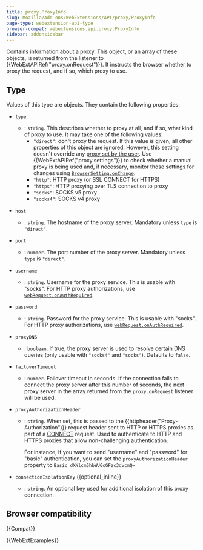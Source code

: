 ```yaml
---
title: proxy.ProxyInfo
slug: Mozilla/Add-ons/WebExtensions/API/proxy/ProxyInfo
page-type: webextension-api-type
browser-compat: webextensions.api.proxy.ProxyInfo
sidebar: addonsidebar
---
```


Contains information about a proxy. This object, or an array of these objects, is returned from the listener to {{WebExtAPIRef("proxy.onRequest")}}. It instructs the browser whether to proxy the request, and if so, which proxy to use.

## Type

Values of this type are objects. They contain the following properties:

- `type`
  - : `string`. This describes whether to proxy at all, and if so, what kind of proxy to use. It may take one of the following values:
    - `"direct"`: don't proxy the request. If this value is given, all other properties of this object are ignored. However, this setting doesn't override any [proxy set by the user](https://support.mozilla.org/en-US/kb/connection-settings-firefox). Use {{WebExtAPIRef("proxy.settings")}} to check whether a manual proxy is being used and, if necessary, monitor those settings for changes using [`BrowserSetting.onChange`](/en-US/docs/Mozilla/Add-ons/WebExtensions/API/types/BrowserSetting/onChange).
    - `"http"`: HTTP proxy (or SSL CONNECT for HTTPS)
    - `"https"`: HTTP proxying over TLS connection to proxy
    - `"socks"`: SOCKS v5 proxy
    - `"socks4"`: SOCKS v4 proxy

- `host`
  - : `string`. The hostname of the proxy server. Mandatory unless `type` is `"direct"`.
- `port`
  - : `number`. The port number of the proxy server. Mandatory unless `type` is `"direct"`.
- `username`
  - : `string`. Username for the proxy service. This is usable with "socks". For HTTP proxy authorizations, use [`webRequest.onAuthRequired`](/en-US/docs/Mozilla/Add-ons/WebExtensions/API/webRequest/onAuthRequired).
- `password`
  - : `string`. Password for the proxy service. This is usable with "socks". For HTTP proxy authorizations, use [`webRequest.onAuthRequired`](/en-US/docs/Mozilla/Add-ons/WebExtensions/API/webRequest/onAuthRequired).
- `proxyDNS`
  - : `boolean`. If true, the proxy server is used to resolve certain DNS queries (only usable with `"socks4"` and `"socks"`). Defaults to `false`.
- `failoverTimeout`
  - : `number`. Failover timeout in seconds. If the connection fails to connect the proxy server after this number of seconds, the next proxy server in the array returned from the `proxy.onRequest` listener will be used.
- `proxyAuthorizationHeader`
  - : `string`. When set, this is passed to the {{httpheader("Proxy-Authorization")}} request header sent to HTTP or HTTPS proxies as part of a [CONNECT](/en-US/docs/Web/HTTP/Reference/Methods/CONNECT) request. Used to authenticate to HTTP and HTTPS proxies that allow non-challenging authentication.

    For instance, if you want to send "username" and "password" for "basic" authentication, you can set the `proxyAuthorizationHeader` property to `Basic dXNlcm5hbWU6cGFzc3dvcmQ=`

- `connectionIsolationKey` {{optional_inline}}
  - : `string`. An optional key used for additional isolation of this proxy connection.

## Browser compatibility

{{Compat}}

{{WebExtExamples}}
